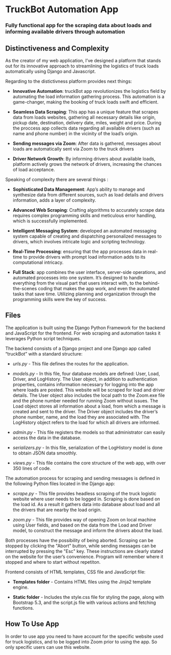# **TruckBot Automation App**

### Fully functional app for the scraping data about loads and informing available drivers through automation

## **Distinctiveness and Complexity**

As the creator of my web application, I’ve designed a platform that stands out for its innovative approach to streamlining the logistics of truck loads automatically using Django and Javascript.

Regarding to the distictivness platform provides next things:

* **Innovative Automation**: truckBot app revolutionizes the logistics field by automating the load information gathering process. This automation is a game-changer, making the booking of truck loads swift and efficient.

* **Seamless Data Scraping**: This app has a unique feature that scrapes data from loads websites, gathering all necessary details like origin, pickup date, destination, delivery date, miles, weight and price. During the proccess app collects data regarding all available drivers (such as name and phone number) in the vicinity of the load’s origin.

* **Sending messages via Zoom**: After data is gathered, messages about loads are automatically sent via Zoom to the truck drivers 

* **Driver Network Growth**: By informing drivers about available loads, platform actively grows the network of drivers, increasing the chances of load acceptance.

Speaking of complexity there are several things :

* **Sophisticated Data Management**: App’s ability to manage and synthesize data from different sources, such as load details and drivers information, adds a layer of complexity.

* **Advanced Web Scraping**: Crafting algorithms to accurately scrape data requires complex programming skills and meticulous error handling, which is successfully implemented.

* **Intelligent Messaging System**: developed an automated messaging system capable of creating and dispatching personalized messages to drivers, which involves intricate logic and scripting technology.

* **Real-Time Processing**: ensuring that the app processes data in real-time to provide drivers with prompt load information adds to its computational intricacy.

* **Full Stack**: app combines the user interface, server-side operations, and automated processes into one system. It’s designed to handle everything from the visual part that users interact with, to the behind-the-scenes coding that makes the app work, and even the automated tasks that save time. Utilizing planning and organization through the programming skills were the key of success.


## **Files**
The application is built using the Django Python Framework for the backend and JavaScript for the frontend. For web scraping and automation tasks it leverages Python script techniques.

The backend consists of a Django project and one Django app called “truckBot” with a standard structure:

* *urls.py* - This file defines the routes for the application.

* *models.py* - In this file, four database models are defined: User, Load, Driver, and LogHistory. The User object, in addition to authentication properties, contains information necessary for logging into the app where loads are posted. This website will be scraped for load and driver details. The User object also includes the local path to the Zoom.exe file and the phone number needed for running Zoom without issues. The Load object stores all information about a load, from which a message is created and sent to the driver. The Driver object includes the driver’s phone number, name, and the load they are associated with. The LogHistory object refers to the load for which all drivers are informed.

* *admin.py* - This file registers the models so that administrator can easily access the data in the database.

* *serializers.py* - In this file, serialization of the LogHistory model is done to obtain JSON data smoothly.

* *views.py* - This file contains the core structure of the web app, with over 350 lines of code.

The automation process for scraping and sending messages is defined in the following Python files located in the Django app:

* *scrape.py* - This file provides headless scraping of the truck logistic website where user needs to be logged in. Scraping is done based on the load id. As a result it gathers data into database about load and all the drivers that are nearby the load origin.

* *zoom.py* - This file provides way of opening Zoom on local machine using User fields, and based on the data from the Load and Driver model, to construct the message and inform the drivers about the load.

Both processes have the possibility of being aborted. Scraping can be stopped by clicking the "Abort" button, while sending messages can be interrupted by pressing the "Esc" key. These instructions are clearly stated on the website for the user’s convenience. Program will remember where it stopped and where to start without repetiton.

Frontend consists of HTML templates, CSS file and JavaScript file:

* **Templates folder** -  Contains HTML files using the Jinja2 template engine.

* **Static folder** - Includes the style.css file for styling the page, along with Bootstrap 5.3, and the script.js file with various actions and fetching functions.


## **How To Use App**

In order to use app you need to have account for the specific website used for truck logistics, and to be logged into Zoom prior to using the app. So only specific users can use this website.


